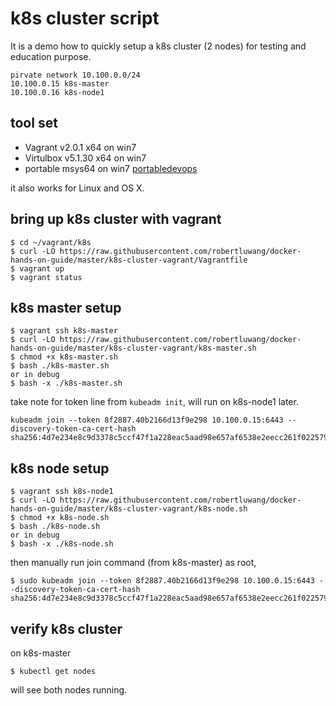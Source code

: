 # k8s cluster script
It is a demo how to quickly setup a k8s cluster (2 nodes) for testing and education purpose.

```
pirvate network 10.100.0.0/24
10.100.0.15 k8s-master
10.100.0.16 k8s-node1
```

## tool set
- Vagrant v2.0.1 x64 on win7
- Virtulbox v5.1.30 x64 on win7
- portable msys64 on win7  [portabledevops](https://github.com/robertluwang/portabledevops)

it also works for Linux and OS X.

## bring up k8s cluster with vagrant
```
$ cd ~/vagrant/k8s
$ curl -LO https://raw.githubusercontent.com/robertluwang/docker-hands-on-guide/master/k8s-cluster-vagrant/Vagrantfile
$ vagrant up
$ vagrant status
```
## k8s master setup 
```
$ vagrant ssh k8s-master
$ curl -LO https://raw.githubusercontent.com/robertluwang/docker-hands-on-guide/master/k8s-cluster-vagrant/k8s-master.sh 
$ chmod +x k8s-master.sh
$ bash ./k8s-master.sh 
or in debug
$ bash -x ./k8s-master.sh 
```
take note for token line from `kubeadm init`, will run on k8s-node1 later.
```
kubeadm join --token 8f2887.40b2166d13f9e298 10.100.0.15:6443 --discovery-token-ca-cert-hash sha256:4d7e234e8c9d3378c5ccf47f1a228eac5aad98e657af6538e2eecc261f022579 
```

## k8s node setup
```
$ vagrant ssh k8s-node1
$ curl -LO https://raw.githubusercontent.com/robertluwang/docker-hands-on-guide/master/k8s-cluster-vagrant/k8s-node.sh
$ chmod +x k8s-node.sh
$ bash ./k8s-node.sh 
or in debug
$ bash -x ./k8s-node.sh 
```
then manually run join command (from k8s-master) as root,
```
$ sudo kubeadm join --token 8f2887.40b2166d13f9e298 10.100.0.15:6443 --discovery-token-ca-cert-hash sha256:4d7e234e8c9d3378c5ccf47f1a228eac5aad98e657af6538e2eecc261f022579 
```
## verify k8s cluster
on k8s-master
```
$ kubectl get nodes
```
will see both nodes running.



